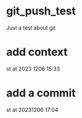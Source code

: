 # git_push_test
Just a test about git

# add context
st at 2023 1206 15:33

# add a commit
st at 20231206 17:04